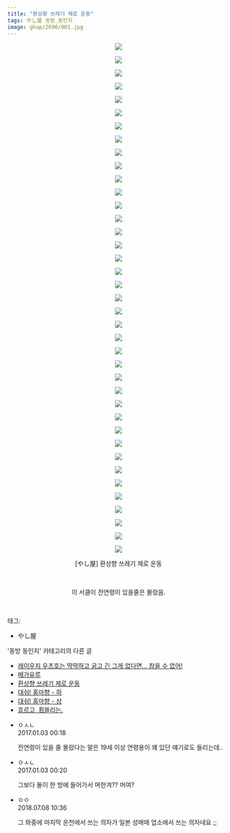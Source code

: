 ```yaml
---
title: "환상향 쓰레기 제로 운동"
tags: やし屋 동방_동인지
image: ghap/2696/001.jpg
---
```

<div class="article">
<p style="text-align: center; clear: none; float: none;"><img src="{{ site.nasurl }}/ghap/2696/001.jpg"/></p>
<p style="text-align: center; clear: none; float: none;"><img src="{{ site.nasurl }}/ghap/2696/002.jpg"/></p>
<p style="text-align: center; clear: none; float: none;"><img src="{{ site.nasurl }}/ghap/2696/003.jpg"/></p>
<p style="text-align: center; clear: none; float: none;"><img src="{{ site.nasurl }}/ghap/2696/004.jpg"/></p>
<p style="text-align: center; clear: none; float: none;"><img src="{{ site.nasurl }}/ghap/2696/005.jpg"/></p>
<p style="text-align: center; clear: none; float: none;"><img src="{{ site.nasurl }}/ghap/2696/006.jpg"/></p>
<p style="text-align: center; clear: none; float: none;"><img src="{{ site.nasurl }}/ghap/2696/007.jpg"/></p>
<p style="text-align: center; clear: none; float: none;"><img src="{{ site.nasurl }}/ghap/2696/008.jpg"/></p>
<p style="text-align: center; clear: none; float: none;"><img src="{{ site.nasurl }}/ghap/2696/009.jpg"/></p>
<p style="text-align: center; clear: none; float: none;"><img src="{{ site.nasurl }}/ghap/2696/010.jpg"/></p>
<p style="text-align: center; clear: none; float: none;"><img src="{{ site.nasurl }}/ghap/2696/011.jpg"/></p>
<p style="text-align: center; clear: none; float: none;"><img src="{{ site.nasurl }}/ghap/2696/012.jpg"/></p>
<p style="text-align: center; clear: none; float: none;"><img src="{{ site.nasurl }}/ghap/2696/013.jpg"/></p>
<p style="text-align: center; clear: none; float: none;"><img src="{{ site.nasurl }}/ghap/2696/014.jpg"/></p>
<p style="text-align: center; clear: none; float: none;"><img src="{{ site.nasurl }}/ghap/2696/015.jpg"/></p>
<p style="text-align: center; clear: none; float: none;"><img src="{{ site.nasurl }}/ghap/2696/016.jpg"/></p>
<p style="text-align: center; clear: none; float: none;"><img src="{{ site.nasurl }}/ghap/2696/017.jpg"/></p>
<p style="text-align: center; clear: none; float: none;"><img src="{{ site.nasurl }}/ghap/2696/018.jpg"/></p>
<p style="text-align: center; clear: none; float: none;"><img src="{{ site.nasurl }}/ghap/2696/019.jpg"/></p>
<p style="text-align: center; clear: none; float: none;"><img src="{{ site.nasurl }}/ghap/2696/020.jpg"/></p>
<p style="text-align: center; clear: none; float: none;"><img src="{{ site.nasurl }}/ghap/2696/021.jpg"/></p>
<p style="text-align: center; clear: none; float: none;"><img src="{{ site.nasurl }}/ghap/2696/022.jpg"/></p>
<p style="text-align: center; clear: none; float: none;"><img src="{{ site.nasurl }}/ghap/2696/023.jpg"/></p>
<p style="text-align: center; clear: none; float: none;"><img src="{{ site.nasurl }}/ghap/2696/024.jpg"/></p>
<p style="text-align: center; clear: none; float: none;"><img src="{{ site.nasurl }}/ghap/2696/025.jpg"/></p>
<p style="text-align: center; clear: none; float: none;"><img src="{{ site.nasurl }}/ghap/2696/026.jpg"/></p>
<p style="text-align: center; clear: none; float: none;"><img src="{{ site.nasurl }}/ghap/2696/027.jpg"/></p>
<p style="text-align: center; clear: none; float: none;"><img src="{{ site.nasurl }}/ghap/2696/028.jpg"/></p>
<p style="text-align: center; clear: none; float: none;"><img src="{{ site.nasurl }}/ghap/2696/029.jpg"/></p>
<p style="text-align: center; clear: none; float: none;"><img src="{{ site.nasurl }}/ghap/2696/030.jpg"/></p>
<p style="text-align: center; clear: none; float: none;"><img src="{{ site.nasurl }}/ghap/2696/031.jpg"/></p>
<p style="text-align: center; clear: none; float: none;"><img src="{{ site.nasurl }}/ghap/2696/032.jpg"/></p>
<p style="text-align: center; clear: none; float: none;"><img src="{{ site.nasurl }}/ghap/2696/033.jpg"/></p>
<p style="text-align: center; clear: none; float: none;"><img src="{{ site.nasurl }}/ghap/2696/034.jpg"/></p>
<p style="text-align: center; clear: none; float: none;"><img src="{{ site.nasurl }}/ghap/2696/035.jpg"/></p>
<p style="text-align: center; clear: none; float: none;"><img src="{{ site.nasurl }}/ghap/2696/036.jpg"/></p>
<p style="text-align: center; clear: none; float: none;"><img src="{{ site.nasurl }}/ghap/2696/037.jpg"/></p>
<p style="text-align: center; clear: none; float: none;"><img src="{{ site.nasurl }}/ghap/2696/038.jpg"/></p>
<p style="text-align: center; clear: none; float: none;"><img src="{{ site.nasurl }}/ghap/2696/039.jpg"/></p>
<p style="text-align: center; clear: none; float: none;">[やし屋] 환상향 쓰레기 제로 운동</p>
<p style="text-align: center; clear: none; float: none;"><br/></p>
<p style="text-align: center; clear: none; float: none;">이 서클이 전연령이 있을줄은 몰랐음.</p>
<p><br/></p>
</div><div class="tagTrail">
<p>태그: </p>
<ul>
<li>やし屋</li>
</ul>
</div><div class="another">
<p>'동방 동인지' 카테고리의 다른 글</p>
<ul>
<li><a href="/2016-10-30-ghap_2698">레이우지 우츠호는 딱딱하고 굵고 긴 그게 없다면... 참을 수 없어!</a></li>
<li><a href="/2016-10-30-ghap_2697">메가유루</a></li>
<li><a href="/2016-10-30-ghap_2696">환상향 쓰레기 제로 운동</a></li>
<li><a href="/2016-10-30-ghap_2695">대쉬! 홍마향 - 하</a></li>
<li><a href="/2016-10-30-ghap_2694">대쉬! 홍마향 - 상</a></li>
<li><a href="/2016-10-30-ghap_2693">흐르고, 휩쓸리는.</a></li>
</ul>
</div><div class="cb_module cb_fluid">
<div class="cb_wrt cb_profile">
<div class="comment">
<ul>
<li class="cb_thumb_off" id="comment14882051">
<div class="cb_comment_area">
<div class="cb_info_area">
<div class="cb_section">
<span class="cb_nick_name">ㅇㅅㄴ</span>
</div>
<div class="cb_section">
<span class="cb_date">2017.01.03 00:18 </span>
</div>
</div>
<div class="cb_dsc_comment">
<p class="cb_dsc">
											전연령이 있을 줄 몰랐다는 말은 19세 이상 연령용이 꽤 있단 얘기로도 들리는데.. 
										</p>
</div>
</div></li>
<li class="cb_thumb_off" id="comment14882052">
<div class="cb_comment_area">
<div class="cb_info_area">
<div class="cb_section">
<span class="cb_nick_name">ㅇㅅㄴ</span>
</div>
<div class="cb_section">
<span class="cb_date">2017.01.03 00:20 </span>
</div>
</div>
<div class="cb_dsc_comment">
<p class="cb_dsc">
											그보다 둘이 한 방에 들어가서 머한겨?? 머여?
										</p>
</div>
</div></li>
<li class="cb_thumb_off" id="comment15282231">
<div class="cb_comment_area">
<div class="cb_info_area">
<div class="cb_section">
<span class="cb_nick_name">ㅇㅇ</span>
</div>
<div class="cb_section">
<span class="cb_date">2018.07.08 10:36 </span>
</div>
</div>
<div class="cb_dsc_comment">
<p class="cb_dsc">
											그 와중에 마지막 온천에서 쓰는 의자가 일본 성매매 업소에서 쓰는 의자네요 ;;
										</p>
</div>
</div></li>
</ul>
</div>
</div><!-- commentList close -->
</div>